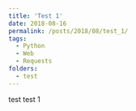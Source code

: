 ```yaml
---
title: 'Test 1'
date: 2018-08-16
permalink: /posts/2018/08/test_1/
tags:
  - Python
  - Web
  - Requests
folders:
  - test
---
```


test test 1